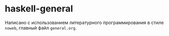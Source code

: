 # haskell-general

Написано с использованием литературного программирования в стиле `noweb`, главный файл `general.org`.
